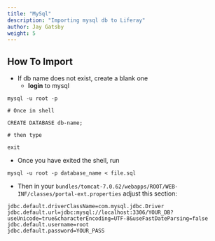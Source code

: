 ```yaml
---
title: "MySql"
description: "Importing mysql db to Liferay"
author: Jay Gatsby
weight: 5
---
```




<article id="1">

## How To Import

* If db name does not exist, create a blank one
  * **login** to mysql

```shell
mysql -u root -p

# Once in shell

CREATE DATABASE db-name;

# then type

exit
```

* Once you have exited the shell, run 

```shell
mysql -u root -p database_name < file.sql
```

* Then in your `bundles/tomcat-7.0.62/webapps/ROOT/WEB-INF/classes/portal-ext.properties` adjust this section:

```
jdbc.default.driverClassName=com.mysql.jdbc.Driver
jdbc.default.url=jdbc:mysql://localhost:3306/YOUR_DB?useUnicode=true&characterEncoding=UTF-8&useFastDateParsing=false
jdbc.default.username=root
jdbc.default.password=YOUR_PASS
```

</article>

